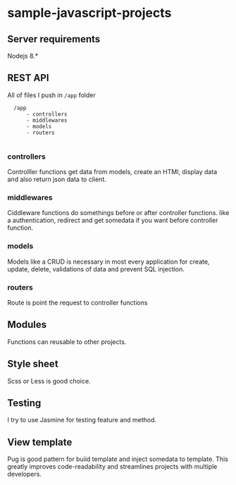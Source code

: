# sample-javascript-projects

## Server requirements

Nodejs 8.*


## REST API

All of files I push in `/app` folder

```
  /app
      - controllers
      - middlewares
      - models
      - routers
      
```

### controllers
   Controlller functions get data from models, create an HTMl, display data and also return json data to client.

### middlewares
   Ciddleware functions do somethings before or after controller functions. like a authentication, redirect and get somedata if you want before controller function.
   
### models
   Models like a CRUD is necessary in most every application for create, update, delete, validations of data and prevent SQL injection.
   
### routers
   Route is point the request to controller functions
   
   
## Modules
  Functions can reusable to other projects.
  
## Style sheet
  Scss or Less is good choice.
  
## Testing
  I try to use Jasmine for testing feature and method.
 
## View template
  Pug is good pattern for buiid template and inject somedata to template. This greatly improves code-readability and streamlines projects with multiple developers.
